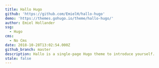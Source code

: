 ```yaml
---
title: Hallo Hugo
github: 'https://github.com/EmielH/hallo-hugo'
demo: 'https://themes.gohugo.io/theme/hallo-hugo/'
author: Emiel Hollander
ssg:
  - Hugo
cms:
  - No Cms
date: 2018-10-28T13:02:54.000Z
github_branch: master
description: Hallo is a single-page Hugo theme to introduce yourself.
stale: false
---
```

